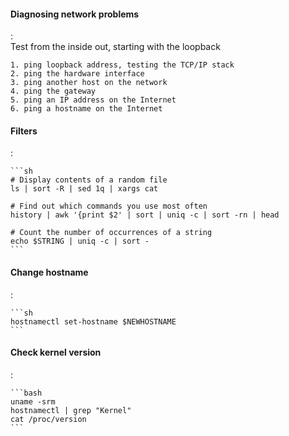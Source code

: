 #### Diagnosing network problems
:   
    Test from the inside out, starting with the loopback

    1. ping loopback address, testing the TCP/IP stack
    2. ping the hardware interface
    3. ping another host on the network
    4. ping the gateway
    5. ping an IP address on the Internet
    6. ping a hostname on the Internet

#### Filters
:   

    ```sh
    # Display contents of a random file
    ls | sort -R | sed 1q | xargs cat

    # Find out which commands you use most often
    history | awk '{print $2' | sort | uniq -c | sort -rn | head

    # Count the number of occurrences of a string
    echo $STRING | uniq -c | sort -
    ```

#### Change hostname 
:   

    ```sh
    hostnamectl set-hostname $NEWHOSTNAME
    ```

#### Check kernel version 
:   

    ```bash
    uname -srm
    hostnamectl | grep "Kernel"
    cat /proc/version
    ```
